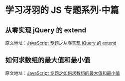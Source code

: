 # 学习冴羽的 JS 专题系列·中篇

## 从零实现 jQuery 的 extend

原文地址：[JavaScript 专题之从零实现 jQuery 的 extend](https://github.com/mqyqingfeng/Blog/issues/33)

## 如何求数组的最大值和最小值

原文地址：[JavaScript 专题之如何求数组的最大值和最小值](https://github.com/mqyqingfeng/Blog/issues/35)